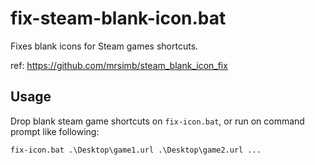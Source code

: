# fix-steam-blank-icon.bat

Fixes blank icons for Steam games shortcuts.

ref: https://github.com/mrsimb/steam_blank_icon_fix

## Usage
Drop blank steam game shortcuts on `fix-icon.bat`, or run on command prompt like following:

```cmd
fix-icon.bat .\Desktop\game1.url .\Desktop\game2.url ...
```
